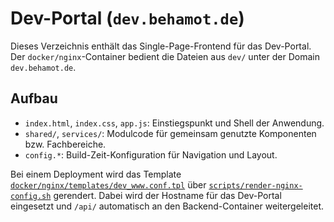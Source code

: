 # Dev-Portal (`dev.behamot.de`)

Dieses Verzeichnis enthält das Single-Page-Frontend für das Dev-Portal. Der `docker/nginx`-Container bedient die Dateien aus `dev/` unter der Domain `dev.behamot.de`.

## Aufbau
- `index.html`, `index.css`, `app.js`: Einstiegspunkt und Shell der Anwendung.
- `shared/`, `services/`: Modulcode für gemeinsam genutzte Komponenten bzw. Fachbereiche.
- `config.*`: Build-Zeit-Konfiguration für Navigation und Layout.

Bei einem Deployment wird das Template [`docker/nginx/templates/dev_www.conf.tpl`](../../../docker/nginx/templates/dev_www.conf.tpl) über [`scripts/render-nginx-config.sh`](../../../scripts/render-nginx-config.sh) gerendert. Dabei wird der Hostname für das Dev-Portal eingesetzt und `/api/` automatisch an den Backend-Container weitergeleitet.
